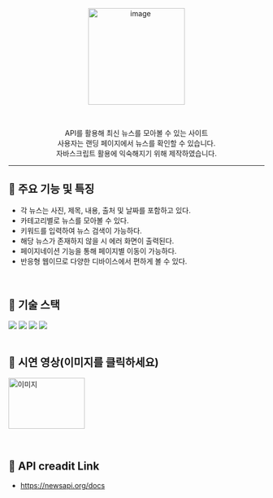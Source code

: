 <p align="center">
  <img src="https://img1.daumcdn.net/thumb/R1280x0/?scode=mtistory2&fname=https%3A%2F%2Fblog.kakaocdn.net%2Fdn%2Fcmbk8v%2FbtsAMoLnXr5%2FlIaXLEkTUKv6RAoPahcSdk%2Fimg.png" alt="image" height="190">
</p>

<br>

<p align="center">
  API를 활용해 최신 뉴스를 모아볼 수 있는 사이트<br>
  사용자는 랜딩 페이지에서 뉴스를 확인할 수 있습니다.<br>
  자바스크립트 활용에 익숙해지기 위해 제작하였습니다.
</p>

----

## 🚀 주요 기능 및 특징
- 각 뉴스는 사진, 제목, 내용, 출처 및 날짜를 포함하고 있다. <br>
- 카테고리별로 뉴스를 모아볼 수 있다. <br>
- 키워드를 입력하여 뉴스 검색이 가능하다. <br>
- 해당 뉴스가 존재하지 않을 시 에러 화면이 출력된다. <br>
- 페이지네이션 기능을 통해 페이지별 이동이 가능하다. <br>
- 반응형 웹이므로 다양한 디바이스에서 편하게 볼 수 있다. <br> 

<br>

## 🚀 기술 스택
<div>
<img src="https://img.shields.io/badge/html5-E34F26?style=for-the-badge&logo=html5&logoColor=white">
<img src="https://img.shields.io/badge/css-1572B6?style=for-the-badge&logo=css3&logoColor=white">
<img src="https://img.shields.io/badge/javascript-F7DF1E?style=for-the-badge&logo=javascript&logoColor=black">
<img src="https://img.shields.io/badge/bootstrap-7952B3?style=for-the-badge&logo=bootstrap&logoColor=white">

<br>
<br>

## 🚀 시연 영상(이미지를 클릭하세요)
<!-- 이미지를 좌측으로 정렬하고 링크 추가 -->
<p align="left">
  <a href="https://www.youtube.com/watch?v=sTi-TiZuK3Q">
    <img src="https://github.com/euijooning/NewsBasket/assets/49093239/a1dc823d-8200-45e6-878b-eef42463ec0f" width=150px, height=100px alt="이미지">
  </a>
</p>

<br>

## 🚀 API creadit Link
- https://newsapi.org/docs
